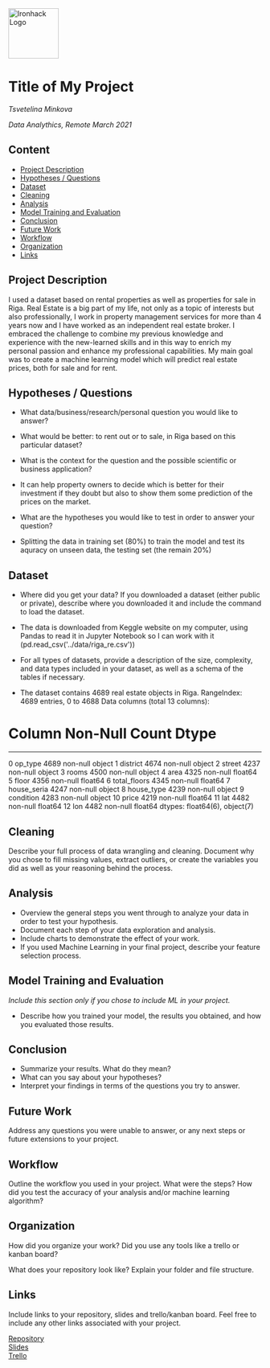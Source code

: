 <img src="https://bit.ly/2VnXWr2" alt="Ironhack Logo" width="100"/>

# Title of My Project
*Tsvetelina Minkova*

*Data Analythics, Remote March 2021*

## Content
- [Project Description](#project-description)
- [Hypotheses / Questions](#hypotheses-questions)
- [Dataset](#dataset)
- [Cleaning](#cleaning)
- [Analysis](#analysis)
- [Model Training and Evaluation](#model-training-and-evaluation)
- [Conclusion](#conclusion)
- [Future Work](#future-work)
- [Workflow](#workflow)
- [Organization](#organization)
- [Links](#links)

## Project Description

I used a dataset based on rental properties as well as properties for sale in Riga. 
Real Estate is a big part of my life, not only as a topic of interests but also professionally, I work in property management services for more than 4 years now and I have worked as an independent real estate broker. I embraced the challenge to combine my previous knowledge and experience with the new-learned skills and in this way to enrich my personal passion and enhance my professional capabilities.
My main goal was to create a machine learning model which will predict real estate prices, both for sale and for rent.

## Hypotheses / Questions
* What data/business/research/personal question you would like to answer?
* What would be better: to rent out or to sale, in Riga based on this particular dataset?

* What is the context for the question and the possible scientific or business application?
* It can help property owners to decide which is better for their investment if they doubt but also to show them some prediction of the prices on the market.

* What are the hypotheses you would like to test in order to answer your question?  
* Splitting the data in training set (80%) to train the model and test its aquracy on unseen data, the testing set (the remain 20%)

## Dataset
* Where did you get your data? If you downloaded a dataset (either public or private), describe where you downloaded it and include the command to load the dataset.
* The data is downloaded from Keggle website on my computer, using Pandas to read it in Jupyter Notebook so I can work with it (pd.read_csv('../data/riga_re.csv'))

* For all types of datasets, provide a description of the size, complexity, and data types included in your dataset, as well as a schema of the tables if necessary.
* The dataset contains 4689 real estate objects in Riga.
RangeIndex: 4689 entries, 0 to 4688
Data columns (total 13 columns):
 #   Column        Non-Null Count  Dtype  
---  ------        --------------  -----  
 0   op_type       4689 non-null   object 
 1   district      4674 non-null   object 
 2   street        4237 non-null   object 
 3   rooms         4500 non-null   object 
 4   area          4325 non-null   float64
 5   floor         4356 non-null   float64
 6   total_floors  4345 non-null   float64
 7   house_seria   4247 non-null   object 
 8   house_type    4239 non-null   object 
 9   condition     4283 non-null   object 
 10  price         4219 non-null   float64
 11  lat           4482 non-null   float64
 12  lon           4482 non-null   float64
dtypes: float64(6), object(7)


## Cleaning
Describe your full process of data wrangling and cleaning. Document why you chose to fill missing values, extract outliers, or create the variables you did as well as your reasoning behind the process.

## Analysis
* Overview the general steps you went through to analyze your data in order to test your hypothesis.
* Document each step of your data exploration and analysis.
* Include charts to demonstrate the effect of your work.
* If you used Machine Learning in your final project, describe your feature selection process.

## Model Training and Evaluation
*Include this section only if you chose to include ML in your project.*
* Describe how you trained your model, the results you obtained, and how you evaluated those results.

## Conclusion
* Summarize your results. What do they mean?
* What can you say about your hypotheses?
* Interpret your findings in terms of the questions you try to answer.

## Future Work
Address any questions you were unable to answer, or any next steps or future extensions to your project.

## Workflow
Outline the workflow you used in your project. What were the steps?
How did you test the accuracy of your analysis and/or machine learning algorithm?

## Organization
How did you organize your work? Did you use any tools like a trello or kanban board?

What does your repository look like? Explain your folder and file structure.

## Links
Include links to your repository, slides and trello/kanban board. Feel free to include any other links associated with your project.


[Repository](https://github.com/tminkova/Project-Week-8-Final-Project)  
[Slides](https://www.canva.com/design/DAEe76bdL4k/g6HyPCYmkWpWdCDoOJq-wg/edit?layoutQuery=real+estate+presentation)  
[Trello](https://trello.com/b/WGTw5Rhg/final-project)  
